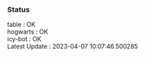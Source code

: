 ### Status


table : OK  
hogwarts : OK  
icy-bot : OK  
Latest Update : 2023-04-07 10:07:46.500285
